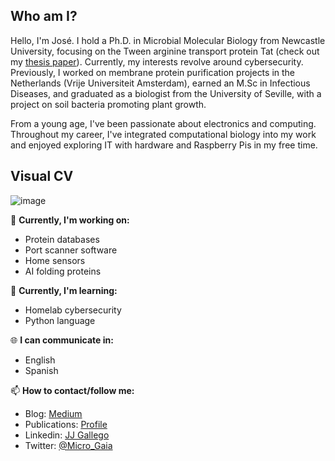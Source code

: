 
## Who am I?

Hello, I'm José. I hold a Ph.D. in Microbial Molecular Biology from Newcastle University, focusing on the Tween arginine transport protein Tat (check out my [thesis paper](https://doi.org/10.1099/mic.0.001431)). Currently, my interests revolve around cybersecurity. Previously, I worked on membrane protein purification projects in the Netherlands (Vrije Universiteit Amsterdam), earned an M.Sc in Infectious Diseases, and graduated as a biologist from the University of Seville, with a project on soil bacteria promoting plant growth.

From a young age, I've been passionate about electronics and computing. Throughout my career, I've integrated computational biology into my work and enjoyed exploring IT with hardware and Raspberry Pis in my free time.


## Visual CV
![image](https://github.com/Ravenneo/Ravenneo/assets/41577767/f5e4e32d-21d0-4fc0-9b10-172bf5f554ae)


🔭 **Currently, I'm working on:**

- Protein databases
- Port scanner software
- Home sensors
- AI folding proteins

🌱 **Currently, I'm learning:**

- Homelab cybersecurity
- Python language

🌐 **I can communicate in:**

- English
- Spanish

📫 **How to contact/follow me:**

- Blog: [Medium](https://medium.com/@josejesusgallegoparrilla)
- Publications: [Profile](https://scholar.google.com/citations?hl=en&user=uvyLkwMAAAAJ)
- Linkedin: [JJ Gallego](www.linkedin.com/in/jose-gallego-ph-d-226299168)
- Twitter: [@Micro_Gaia](https://twitter.com/Micro_Gaia)

